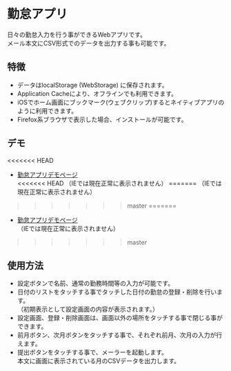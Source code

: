 # 勤怠アプリ

日々の勤怠入力を行う事ができるWebアプリです。  
メール本文にCSV形式でのデータを出力する事も可能です。

## 特徴

* データはlocalStorage (WebStorage) に保存されます。
* Application Cacheにより、オフラインでも利用できます。
* iOSでホーム画面にブックマーク(ウェブクリップ)するとネイティブアプリのように利用できます。
* Firefox系ブラウザで表示した場合、インストールが可能です。

## デモ

<<<<<<< HEAD
* [勤怠アプリデモページ](http://systemlab.bitbucket.org/)  
<<<<<<< HEAD
（IEでは現在正常に表示されません）
=======
 （IEでは現在正常に表示されません）
>>>>>>> master
=======
* [勤怠アプリデモページ](http://system-lab.github.io/kintai/)  
（IEでは現在正常に表示されません）
>>>>>>> master

## 使用方法

* 設定ボタンで名前、通常の勤務時間等の入力が可能です。
* 日付のリストをタッチする事でタッチした日付の勤怠の登録・削除を行います。  
 （初期表示として設定画面の内容が表示されます。）
* 設定画面、登録・削除画面は、画面以外の場所をタッチする事で閉じる事ができます。
* 前月ボタン、次月ボタンをタッチする事で、それぞれ前月、次月の入力が行えます。
* 提出ボタンをタッチする事で、メーラーを起動します。  
 本文に画面に表示されている月のCSVデータを出力します。
